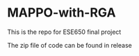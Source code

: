 # MAPPO-with-RGA
This is the repo for ESE650 final project

The zip file of code can be found in release

